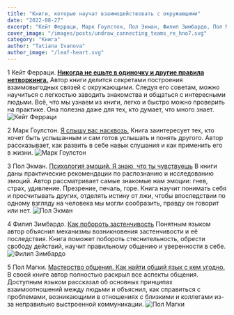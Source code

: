 ```yaml
---
title: "Книги, которые научат взаимодействовать с окружающими"
date: "2022-08-27"
excerpt: "Кейт Ферраци, Марк Гоулстон, Пол Экман, Филип Зимбардо, Пол Магки"
cover_image: "/images/posts/undraw_connecting_teams_re_hno7.svg"
category: "Книга"
author: "Tatiana Ivanova"
author_image: "/leaf-heart.svg"
---
```


1 Кейт Ферраци. **[Никогда не ешьте в одиночку и другие правила нетворкинга.](https://www.litres.ru/keyt-ferracci/nikogda-ne-eshte-v-odinochku-i-drugie-pravila-netvorkinga/)**
Автор книги делится секретами построения взаимовыгодных связей с окружающими. Следуя его советам, можно научиться с легкостью заводить знакомства и общаться с интересными людьми. Всё, что мы узнаем из книги, легко и быстро можно проверить на практике. Она полезна даже для тех, кто думает, что много знает.
![Кейт Ферраци](/images/books/591105-keyt-ferracci-nikogda-ne-eshte-v-odinochku-i-drugie-pravila-netvorkinga.webp)

2 Марк Гоулстон. [Я слышу вас насквозь.](https://www.litres.ru/mark-goulston/ya-slyshu-vas-naskvoz/)
Книга заинтересует тех, кто хочет быть услышанным и сам готов услышать и понять другого. Автор рассказывает, как развить в себе навык слушания и как применить его в жизни.
![Марк Гоулстон](/images/books/3949965-mark-goulston-ya-slyshu-vas-naskvoz.webp)

3 Пол Экман. [Психология эмоций. Я знаю, что ты чувствуешь](https://www.labirint.ru/books/783585/)
В книги даны практические рекомендации по распознанию и исследованию эмоций. Автор рассматривает самые знакомые нам эмоции: гнев, страх, удивление. Презрение, печаль, горе. Книга научит понимать себя и просчитывать других, отделять истину от лжи, чтобы впоследствии по одному взгляду на человека мы могли сообразить, правду он говорит или нет.
![Пол Экман](/images/books/cover-pol-ecman.webp)

4 Филип Зимбардо. [Как побороть застенчивость](https://www.litres.ru/filip-zimbardo/kak-poborot-zastenchivost/)
Понятным языком автор объяснил механизмы возникновения застенчивости и её последствия. Книга поможет побороть стеснительность, обрести свободу действий, научит правильному общению и уверенности в себе.
![Филип Зимбардо](/images/books/6741412-filip-zimbardo-kak-poborot-zastenchivost.webp)

5 Пол Магки. [Мастерство общения. Как найти общий язык с кем угодно.](https://www.litres.ru/pol-makgi/ma-6597098/)
В своей книге автор полностью раскрыл все аспекты общения. Доступным языком рассказал об основных принципах взаимоотношений между людьми и объяснил, как справиться с проблемами, возникающими в отношениях с близкими и коллегами из-за неправильно выстроенной коммуникации.
![Пол Магки](/images/books/0_a9f155f18dbde2da6f4a080344ef5caa_1568149724.png)
